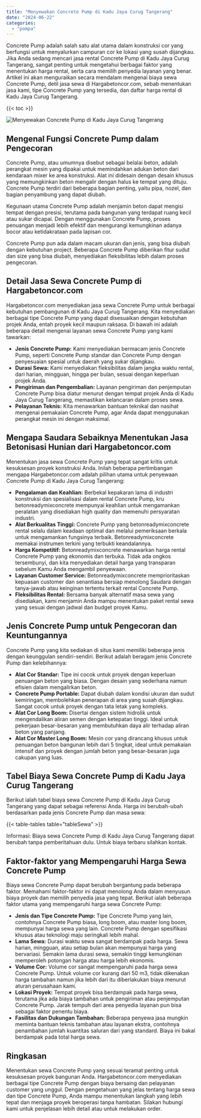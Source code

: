 ```yaml
---
title: "Menyewakan Concrete Pump di Kadu Jaya Curug Tangerang"
date: "2024-06-22"
categories: 
  - "pompa"
---
```




Concrete Pump adalah salah satu alat utama dalam konstruksi cor yang berfungsi untuk menyalurkan campuran cor ke lokasi yang susah dijangkau. Jika Anda sedang mencari jasa rental Concrete Pump di Kadu Jaya Curug Tangerang, sangat penting untuk mengetahui berbagai faktor yang menentukan harga rental, serta cara memilih penyedia layanan yang benar. Artikel ini akan menguraikan secara mendalam mengenai biaya sewa Concrete Pump, detil jasa sewa di Hargabetoncor.com, sebab menentukan jasa kami, tipe Concrete Pump yang tersedia, dan daftar harga rental di Kadu Jaya Curug Tangerang.

{{< toc >}}

![Menyewakan Concrete Pump di Kadu Jaya Curug Tangerang](https://hargareadymixid.github.io/pompa/concrete-pump%20(30).png)

## Mengenal Fungsi Concrete Pump dalam Pengecoran

Concrete Pump, atau umumnya disebut sebagai belalai beton, adalah perangkat mesin yang dipakai untuk memindahkan adukan beton dari kendaraan mixer ke area konstruksi. Alat ini didesain dengan desain khusus yang memungkinkan beton mengalir dengan halus ke tempat yang dituju. Concrete Pump terdiri dari beberapa bagian penting, yaitu pipa, nozel, dan bagian penyambung yang dapat diubah.

Kegunaan utama Concrete Pump adalah menjamin beton dapat mengisi tempat dengan presisi, terutama pada bangunan yang terdapat ruang kecil atau sukar dicapai. Dengan menggunakan Concrete Pump, proses penuangan menjadi lebih efektif dan mengurangi kemungkinan adanya bocor atau ketidakrataan pada lapisan cor.

Concrete Pump pun ada dalam macam ukuran dan jenis, yang bisa diubah dengan kebutuhan project. Beberapa Concrete Pump diberikan fitur sudut dan size yang bisa diubah, menyediakan fleksibilitas lebih dalam proses pengecoran.

## Detail Jasa Sewa Concrete Pump di Hargabetoncor.com

Hargabetoncor.com menyediakan jasa sewa Concrete Pump untuk berbagai kebutuhan pembangunan di Kadu Jaya Curug Tangerang. Kita menyediakan berbagai tipe Concrete Pump yang dapat disesuaikan dengan kebutuhan projek Anda, entah proyek kecil maupun raksasa. Di bawah ini adalah beberapa detail mengenai layanan sewa Concrete Pump yang kami tawarkan:

- **Jenis Concrete Pump:** Kami menyediakan bermacam jenis Concrete Pump, seperti Concrete Pump standar dan Concrete Pump dengan penyesuaian spesial untuk daerah yang sukar dijangkau.
- **Durasi Sewa:** Kami menyediakan fleksibilitas dalam jangka waktu rental, dari harian, mingguan, hingga per bulan, sesuai dengan keperluan projek Anda.
- **Pengiriman dan Pengembalian:** Layanan pengiriman dan penjemputan Concrete Pump bisa diatur menurut dengan tempat projek Anda di Kadu Jaya Curug Tangerang, memastikan kelancaran dalam proses sewa.
- **Pelayanan Teknis:** Kita menawarkan bantuan teknikal dan nasihat mengenai pemakaian Concrete Pump, agar Anda dapat menggunakan perangkat mesin ini dengan maksimal.

## Mengapa Saudara Sebaiknya Menentukan Jasa Betonisasi Hunian dari Hargabetoncor.com

Menentukan jasa sewa Concrete Pump yang tepat sangat kritis untuk kesuksesan proyek konstruksi Anda. Inilah beberapa pertimbangan mengapa Hargabetoncor.com adalah pilihan utama untuk penyewaan Concrete Pump di Kadu Jaya Curug Tangerang:

- **Pengalaman dan Keahlian:** Berbekal kepakaran lama di industri konstruksi dan spesialisasi dalam rental Concrete Pump, kru betonreadymixconcrete mempunyai keahlian untuk mengamankan peralatan yang disediakan high quality dan memenuhi persyaratan industri.
- **Alat Berkualitas Tinggi:** Concrete Pump yang betonreadymixconcrete rental selalu dalam keadaan optimal dan melalui pemeriksaan berkala untuk mengamankan fungsinya terbaik. Betonreadymixconcrete memakai instrumen terkini yang terbukti keandalannya.
- **Harga Kompetitif:** Betonreadymixconcrete menawarkan harga rental Concrete Pump yang ekonomis dan terbuka. Tidak ada ongkos tersembunyi, dan kita menyediakan detail harga yang transparan sebelum Kamu Anda mengambil penyewaan.
- **Layanan Customer Service:** Betonreadymixconcrete memprioritaskan kepuasan customer dan senantiasa bersiap menolong Saudara dengan tanya-jawab atau keinginan tertentu terkait rental Concrete Pump.
- **Fleksibilitas Rental:** Bersama banyak alternatif masa sewa yang disediakan, kami menjamin Anda mampu menentukan paket rental sewa yang sesuai dengan jadwal dan budget proyek Kamu.

## Jenis Concrete Pump untuk Pengecoran dan Keuntungannya

Concrete Pump yang kita sediakan di situs kami memiliki beberapa jenis dengan keunggulan sendiri-sendiri. Berikut adalah beragam jenis Concrete Pump dan kelebihannya:

- **Alat Cor Standar:** Tipe ini cocok untuk proyek dengan keperluan penuangan beton yang biasa. Dengan desain yang sederhana namun efisien dalam mengalirkan beton.
- **Concrete Pump Portable:** Dapat diubah dalam kondisi ukuran dan sudut kemiringan, membolehkan penerapan di area yang susah dijangkau. Sangat cocok untuk proyek dengan tata letak yang kompleks.
- **Alat Cor Long Boom:** Disertai dengan sistem hidrolik untuk mengendalikan aliran semen dengan ketepatan tinggi. Ideal untuk pekerjaan besar-besaran yang membutuhkan daya alir terhadap aliran beton yang panjang.
- **Alat Cor Master Long Boom:** Mesin cor yang dirancang khusus untuk penuangan beton bangunan lebih dari 5 tingkat, ideal untuk pemakaian intensif dan proyek dengan jumlah beton yang besar-besaran juga cakupan yang luas.

## Tabel Biaya Sewa Concrete Pump di Kadu Jaya Curug Tangerang

Berikut ialah tabel biaya sewa Concrete Pump di Kadu Jaya Curug Tangerang yang dapat sebagai referensi Anda. Harga ini berubah-ubah berdasarkan pada jenis Concrete Pump dan masa sewa:

{{< table-tables table="tableSewa" >}}

Informasi: Biaya sewa Concrete Pump di Kadu Jaya Curug Tangerang dapat berubah tanpa pemberitahuan dulu. Untuk biaya terbaru silahkan kontak.

## Faktor-faktor yang Mempengaruhi Harga Sewa Concrete Pump

Biaya sewa Concrete Pump dapat berubah bergantung pada beberapa faktor. Memahami faktor-faktor ini dapat menolong Anda dalam menyusun biaya proyek dan memilih penyedia jasa yang tepat. Berikut ialah beberapa faktor utama yang mempengaruhi harga sewa Concrete Pump:

- **Jenis dan Tipe Concrete Pump:** Tipe Concrete Pump yang lain, contohnya Concrete Pump biasa, long boom, atau master long boom, mempunyai harga sewa yang lain. Concrete Pump dengan spesifikasi khusus atau teknologi maju seringkali lebih mahal.
- **Lama Sewa:** Durasi waktu sewa sangat berdampak pada harga. Sewa harian, mingguan, atau setiap bulan akan mempunyai harga yang bervariasi. Semakin lama durasi sewa, semakin tinggi kemungkinan memperoleh potongan harga atau harga lebih ekonomis.
- **Volume Cor:** Volume cor sangat mempengaruhi pada harga sewa Concrete Pump. Untuk volume cor kurang dari 50 m3, tidak dikenakan harga tambahan namun jika lebih dari itu diberlakukan biaya menurut aturan perusahaan kami.
- **Lokasi Proyek:** Tempat proyek bisa berdampak pada harga sewa, terutama jika ada biaya tambahan untuk pengiriman atau penjemputan Concrete Pump. Jarak tempuh dari area penyedia layanan pun bisa sebagai faktor penentu biaya.
- **Fasilitas dan Dukungan Tambahan:** Beberapa penyewa jasa mungkin meminta bantuan teknis tambahan atau layanan ekstra, contohnya penambahan jumlah kuantitas saluran dari yang standard. Biaya ini bakal berdampak pada total harga sewa.

## Ringkasan

Menentukan sewa Concrete Pump yang sesuai teramat penting untuk kesuksesan proyek bangunan Anda. Hargabetoncor.com menyediakan berbagai tipe Concrete Pump dengan biaya bersaing dan pelayanan customer yang unggul. Dengan pengetahuan yang jelas tentang harga sewa dan tipe Concrete Pump, Anda mampu menentukan langkah yang lebih tepat dan menjaga proyek beroperasi tanpa hambatan. Silakan hubungi kami untuk penjelasan lebih detail atau untuk melakukan order.
